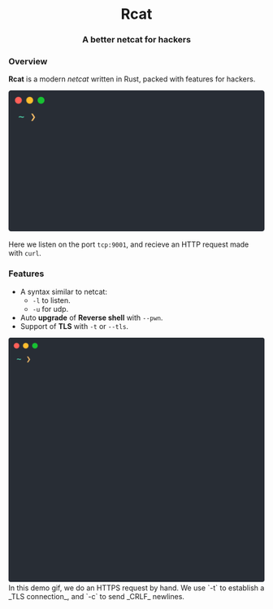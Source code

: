 <div align="center">

# Rcat
### A better netcat for hackers

</div>

### Overview

__Rcat__ is a modern _netcat_ written in Rust, packed with features for hackers.

<img src="images/rcat_curl.svg">

Here we listen on the port `tcp:9001`, and recieve an HTTP request made with `curl`.

### Features

* A syntax similar to netcat:
    - `-l` to listen.
    - `-u` for udp.
* Auto __upgrade__ of __Reverse shell__ with `--pwn`.
* Support of __TLS__ with `-t` or `--tls`.
<img src="images/rcat_tls.svg">
In this demo gif, we do an HTTPS request by hand.
We use `-t` to establish a _TLS connection_, and `-c` to send _CRLF_ newlines.